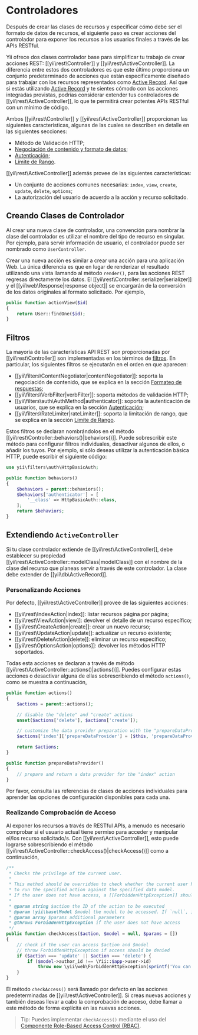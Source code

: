 Controladores
=============

Después de crear las clases de recursos y especificar cómo debe ser el formato de datos de recursos, el siguiente paso
es crear acciones del controlador para exponer los recursos a los usuarios finales a través de las APIs RESTful.

Yii ofrece dos clases controlador base para simplificar tu trabajo de crear acciones REST:
[[yii\rest\Controller]] y [[yii\rest\ActiveController]]. La diferencia entre estos dos controladores
es que este último proporciona un conjunto predeterminado de acciones que están específicamente diseñado para trabajar con
los recursos representados como [Active Record](db-active-record.md). Así que si estás utilizando [Active Record](db-active-record.md)
y te sientes cómodo con las acciones integradas provistas, podrías considerar extender tus controladores
de [[yii\rest\ActiveController]], lo que te permitirá crear potentes APIs RESTful con un mínimo de código.

Ambos [[yii\rest\Controller]] y [[yii\rest\ActiveController]] proporcionan las siguientes características,
algunas de las cuales se describen en detalle en las siguientes secciones:

* Método de Validación HTTP;
* [Negociación de contenido y formato de datos](rest-response-formatting.md);
* [Autenticación](rest-authentication.md);
* [Límite de Rango](rest-rate-limiting.md).

[[yii\rest\ActiveController]] además provee de las siguientes características:

* Un conjunto de acciones comunes necesarias: `index`, `view`, `create`, `update`, `delete`, `options`;
* La autorización del usuario de acuerdo a la acción y recurso solicitado.


## Creando Clases de Controlador <span id="creating-controller"></span>

Al crear una nueva clase de controlador, una convención para nombrar la clase del controlador es utilizar
el nombre del tipo de recurso en singular. Por ejemplo, para servir información de usuario,
el controlador puede ser nombrado como `UserController`.

Crear una nueva acción es similar a crear una acción para una aplicación Web. La única diferencia
es que en lugar de renderizar el resultado utilizando una vista llamando al método `render()`, para las acciones REST
regresas directamente los datos. El [[yii\rest\Controller::serializer|serializer]] y el
[[yii\web\Response|response object]] se encargarán de la conversión de los datos originales
al formato solicitado. Por ejemplo,

```php
public function actionView($id)
{
    return User::findOne($id);
}
```


## Filtros <span id="filters"></span>

La mayoría de las características API REST son proporcionadas por [[yii\rest\Controller]] son implementadas en los términos de [filtros](structure-filters.md).
En particular, los siguientes filtros se ejecutarán en el orden en que aparecen:

* [[yii\filters\ContentNegotiator|contentNegotiator]]: soporta la negociación de contenido, que se explica en
  la sección [Formateo de respuestas](rest-response-formatting.md);
* [[yii\filters\VerbFilter|verbFilter]]: soporta métodos de validación HTTP;
* [[yii\filters\auth\AuthMethod|authenticator]]: soporta la autenticación de usuarios, que se explica en
  la sección [Autenticación](rest-authentication.md);
* [[yii\filters\RateLimiter|rateLimiter]]: soporta la limitación de rango, que se explica en
  la sección [Límite de Rango](rest-rate-limiting.md).

Estos filtros se declaran nombrándolos en el método [[yii\rest\Controller::behaviors()|behaviors()]].
Puede sobrescribir este método para configurar filtros individuales, desactivar algunos de ellos, o añadir los tuyos.
Por ejemplo, si sólo deseas utilizar la autenticación básica HTTP, puede escribir el siguiente código:

```php
use yii\filters\auth\HttpBasicAuth;

public function behaviors()
{
    $behaviors = parent::behaviors();
    $behaviors['authenticator'] = [
        '__class' => HttpBasicAuth::class,
    ];
    return $behaviors;
}
```


## Extendiendo `ActiveController` <span id="extending-active-controller"></span>

Si tu clase controlador extiende de [[yii\rest\ActiveController]], debe establecer
su propiedad [[yii\rest\ActiveController::modelClass|modelClass]] con el nombre de la clase del recurso
que planeas servir a través de este controlador. La clase debe extender de [[yii\db\ActiveRecord]].


### Personalizando Acciones <span id="customizing-actions"></span>

Por defecto, [[yii\rest\ActiveController]] provee de las siguientes acciones:

* [[yii\rest\IndexAction|index]]: listar recursos página por página;
* [[yii\rest\ViewAction|view]]: devolver el detalle de un recurso específico;
* [[yii\rest\CreateAction|create]]: crear un nuevo recurso;
* [[yii\rest\UpdateAction|update]]: actualizar un recurso existente;
* [[yii\rest\DeleteAction|delete]]: eliminar un recurso específico;
* [[yii\rest\OptionsAction|options]]: devolver los métodos HTTP soportados.

Todas esta acciones se declaran a través de método [[yii\rest\ActiveController::actions()|actions()]].
Puedes configurar estas acciones o desactivar alguna de ellas sobrescribiendo el método `actions()`, como se muestra a continuación,

```php
public function actions()
{
    $actions = parent::actions();

    // disable the "delete" and "create" actions
    unset($actions['delete'], $actions['create']);

    // customize the data provider preparation with the "prepareDataProvider()" method
    $actions['index']['prepareDataProvider'] = [$this, 'prepareDataProvider'];

    return $actions;
}

public function prepareDataProvider()
{
    // prepare and return a data provider for the "index" action
}
```

Por favor, consulta las referencias de clases de acciones individuales para aprender las opciones de configuración disponibles para cada una.


### Realizando Comprobación de Acceso <span id="performing-access-check"></span>

Al exponer los recursos a través de RESTful APIs, a menudo es necesario comprobar si el usuario actual tiene permiso
para acceder y manipular el/los recurso solicitado/s. Con [[yii\rest\ActiveController]], esto puede lograrse
sobrescribiendo el método [[yii\rest\ActiveController::checkAccess()|checkAccess()]] como a continuación, 

```php
/**
 * Checks the privilege of the current user.
 *
 * This method should be overridden to check whether the current user has the privilege
 * to run the specified action against the specified data model.
 * If the user does not have access, a [[ForbiddenHttpException]] should be thrown.
 *
 * @param string $action the ID of the action to be executed
 * @param \yii\base\Model $model the model to be accessed. If `null`, it means no specific model is being accessed.
 * @param array $params additional parameters
 * @throws ForbiddenHttpException if the user does not have access
 */
public function checkAccess($action, $model = null, $params = [])
{
    // check if the user can access $action and $model
    // throw ForbiddenHttpException if access should be denied
    if ($action === 'update' || $action === 'delete') {
        if ($model->author_id !== \Yii::$app->user->id)
            throw new \yii\web\ForbiddenHttpException(sprintf('You can only %s articles that you\'ve created.', $action));
    }
}
```

El método `checkAccess()` será llamado por defecto en las acciones predeterminadas de [[yii\rest\ActiveController]]. Si creas
nuevas acciones y también deseas llevar a cabo la comprobación de acceso, debe llamar a este método de forma explícita en las nuevas acciones.

> Tip: Puedes implementar `checkAccess()` mediante el uso del [Componente Role-Based Access Control (RBAC)](security-authorization.md).
